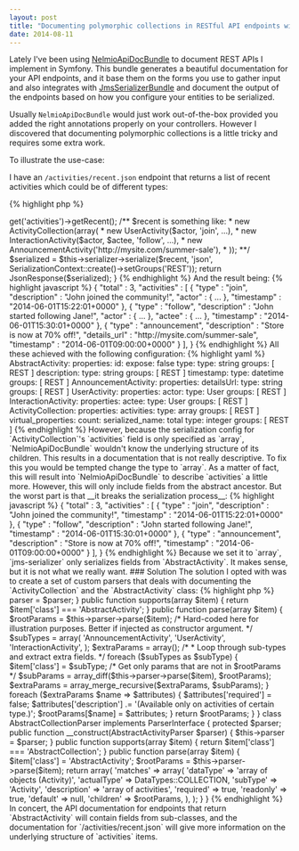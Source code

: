 ```yaml
---
layout: post
title: "Documenting polymorphic collections in RESTful API endpoints with NelmioApiDocBundle"
date: 2014-08-11
---
```


Lately I've been using [NelmioApiDocBundle](https://github.com/nelmio/NelmioApiDocBundle) to document REST APIs I implement in Symfony. This bundle generates
a beautiful documentation for your API endpoints, and it base them on the forms you use to gather input and also integrates with [JmsSerializerBundle](https://github.com/schmittjoh/JmsSerializerBundle)
and document the output of the endpoints based on how you configure your entities to be serialized.

Usually `NelmioApiDocBundle` would just work out-of-the-box provided you added the right annotations properly on your controllers. However I discovered that documenting
polymorphic collections is a little tricky and requires some extra work.

To illustrate the use-case:

I have an `/activities/recent.json` endpoint that returns a list of recent activities which could be of different types:


{% highlight php %}
<?php

abstract class AbstractActivity implements ActivityInterface
{
    protected $id;

    protected $type;

    protected $description;

    protected $timestamp;

    /* getters and setters */
}

class AnnouncementActivity extends AbstractActivity
{
    protected $detailsUrl;

    /* getters and setters */
}

class UserActivity extends AbstractActivity
{
    /**
     * @var User
     */
    protected $actor;

    /* getters and setters */
}

class InteractionActivity extends UserActivity
{
    /**
     * The receiver of the activity action
     *
     * @var User
     */
    protected $actee;

    /* getters and setters */
}

class ActivityCollection implements \IteratorAggregate, \Countable
{
    protected $activities;

    /* getters and setters; count() and getIterator() */
}

{% endhighlight %}

The controller returns something like this:

{% highlight php %}
<?php

/**
 * @ApiDoc(
 *      output={"class"="AbstractCollection", "groups"={"REST"}},
 *      description="List of recent activities.")
 */
public function recentsAction(Request $request)
{
    $recent = $this->get('activities')->getRecent();

    /** $recent is something like:
     *   new ActivityCollection(array(
     *       new UserActivity($actor, 'join', ...),
     *       new InteractionActivity($actor, $actee, 'follow', ...),
     *       new AnnouncementActivity('http://mysite.com/summer-sale'),
     *   ));
     **/

    $serialized
        = $this->serializer->serialize($recent, 'json', SerializationContext::create()->setGroups('REST'));

    return JsonResponse($serialized);

}
{% endhighlight %}

And the result being:

{% highlight javascript %}
{
    "total" : 3,
    "activities" : [
        {
            "type" : "join",
            "description" : "John joined the community!",
            "actor" : { ... },
            "timestamp" : "2014-06-01T15:22:01+0000"
        },
        {
            "type" : "follow",
            "description" : "John started following Jane!",
            "actor" : { ... },
            "actee" : { ... },
            "timestamp" : "2014-06-01T15:30:01+0000"
        },
        {
            "type" : "announcement",
            "description" : "Store is now at 70% off!",
            "details_url"  : "http://mysite.com/summer-sale",
            "timestamp" : "2014-06-01T09:00:00+0000"
        }
    ],
}
{% endhighlight %}


All these achieved with the following configuration:


{% highlight yaml %}

AbstractActivity:
    properties:
        id:
            expose: false
        type:
            type: string
            groups: [ REST ]
        description:
            type: string
            groups: [ REST ]
        timestamp:
            type: datetime
            groups: [ REST ]

AnnouncementActivity:
    properties:
        detailsUrl:
            type: string
            groups: [ REST ]

UserActivity:
    properties:
        actor:
            type: User
            groups: [ REST ]

InteractionActivity:
    properties:
        actee:
            type: User
            groups: [ REST ]

ActivityCollection:
    properties:
        activities:
            type: array
            groups: [ REST ]
    virtual_properties:
        count:
            serialized_name: total
            type: integer
            groups: [ REST ]

{% endhighlight %}

However, because the serialization config for `ActivityCollection`'s `activities` field is only specified as `array`, `NelmioApiDocBundle` wouldn't know the underlying
structure of its children. This results in a documentation that is not really descriptive.

To fix this you would be tempted change the type to `array<AbstractActivity>`. As a matter of fact, this will result into `NelmioApiDocBundle` to describe `activities` a little more.
However, this will only include fields from the abstract ancestor. But the worst part is that __it breaks the serialization process__:

{% highlight javascript %}
{
    "total" : 3,
    "activities" : [
        {
            "type" : "join",
            "description" : "John joined the community!",
            "timestamp" : "2014-06-01T15:22:01+0000"
        },
        {
            "type" : "follow",
            "description" : "John started following Jane!",
            "timestamp" : "2014-06-01T15:30:01+0000"
        },
        {
            "type" : "announcement",
            "description" : "Store is now at 70% off!",
            "timestamp" : "2014-06-01T09:00:00+0000"
        }
    ],
}
{% endhighlight %}

Because we set it to `array<AbstractActivity>`, `jms-serializer` only serializes fields from `AbstractActivity`. It makes sense, but it is not what we really want.

### Solution

The solution I opted with was to create a set of custom parsers that deals with documenting the `ActivityCollection` and the `AbstractActivity` class:

{% highlight php %}
<?php

class AbstractActivityParser implements ParserInterface
{
    protected $parser;

    public function __construct(JmsMetadataParser $parser)
    {
        $this->parser = $parser;
    }

    public function supports(array $item)
    {
        return $item['class'] === 'AbstractActivity';
    }

    public function parse(array $item)
    {
        $rootParams = $this->parser->parse($item);

        /* Hard-coded here for illustration purposes. Better if injected as constructor argument. */
        $subTypes = array(
            'AnnouncementActivity',
            'UserActivity',
            'InteractionActivity',
        );

        $extraParams = array();

        /*
         * Loop through sub-types and extract extra fields.
         */
        foreach ($subTypes as $subType) {
            $item['class'] = $subType;
            /* Get only params that are not in $rootParams */
            $subParams = array_diff($this->parser->parse($item), $rootParams);
            $extraParams = array_merge_recursive($extraParams, $subParams);
        }

        foreach ($extraParams $name => $attributes) {
            $attributes['required'] = false;
            $attributes['description'] .= '(Available only on activities of certain type.)';
            $rootParams[$name] = $attributes;
        }

        return $rootParams;
    }
}

class AbstractCollectionParser implements ParserInterface
{
    protected $parser;

    public function __construct(AbstractActivityParser $parser)
    {
        $this->parser = $parser;
    }

    public function supports(array $item)
    {
        return $item['class'] === 'AbstractCollection';
    }

    public function parse(array $item)
    {
        $item['class'] = 'AbstractActivity';
        $rootParams = $this->parser->parse($item);

        return array(
            'matches' => array(
                'dataType' => 'array of objects (Activity)',
                'actualType' => DataTypes::COLLECTION,
                'subType' => 'Activity',
                'description' => 'array of activities',
                'required' => true,
                'readonly' => true,
                'default' => null,
                'children' => $rootParams,
            ),
        );
    }
}
{% endhighlight %}

In concert, the API documentation for endpoints that return `AbstractActivity` will contain fields from sub-classes, and the documentation for `/activities/recent.json` will
give more information on the underlying structure of `activities` items.